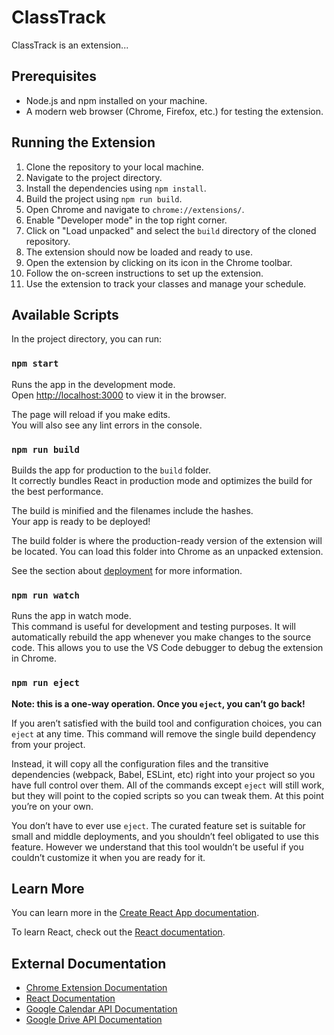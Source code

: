 # ClassTrack

ClassTrack is an extension...

## Prerequisites
- Node.js and npm installed on your machine.
- A modern web browser (Chrome, Firefox, etc.) for testing the extension.

## Running the Extension

1. Clone the repository to your local machine.
2. Navigate to the project directory.
3. Install the dependencies using `npm install`.
4. Build the project using `npm run build`.
5. Open Chrome and navigate to `chrome://extensions/`.
6. Enable "Developer mode" in the top right corner.
7. Click on "Load unpacked" and select the `build` directory of the cloned repository.
8. The extension should now be loaded and ready to use.
9. Open the extension by clicking on its icon in the Chrome toolbar.
10. Follow the on-screen instructions to set up the extension.
11. Use the extension to track your classes and manage your schedule.

## Available Scripts

In the project directory, you can run:

### `npm start`

Runs the app in the development mode.\
Open [http://localhost:3000](http://localhost:3000) to view it in the browser.

The page will reload if you make edits.\
You will also see any lint errors in the console.

### `npm run build`

Builds the app for production to the `build` folder.\
It correctly bundles React in production mode and optimizes the build for the best performance.

The build is minified and the filenames include the hashes.\
Your app is ready to be deployed!

The build folder is where the production-ready version of the extension will be located. You can load this folder into Chrome as an unpacked extension.

See the section about [deployment](https://facebook.github.io/create-react-app/docs/deployment) for more information.

### `npm run watch`

Runs the app in watch mode.\
This command is useful for development and testing purposes. It will automatically rebuild the app whenever you make changes to the source code.
This allows you to use the VS Code debugger to debug the extension in Chrome.

### `npm run eject`

**Note: this is a one-way operation. Once you `eject`, you can’t go back!**

If you aren’t satisfied with the build tool and configuration choices, you can `eject` at any time. This command will remove the single build dependency from your project.

Instead, it will copy all the configuration files and the transitive dependencies (webpack, Babel, ESLint, etc) right into your project so you have full control over them. All of the commands except `eject` will still work, but they will point to the copied scripts so you can tweak them. At this point you’re on your own.

You don’t have to ever use `eject`. The curated feature set is suitable for small and middle deployments, and you shouldn’t feel obligated to use this feature. However we understand that this tool wouldn’t be useful if you couldn’t customize it when you are ready for it.

## Learn More

You can learn more in the [Create React App documentation](https://facebook.github.io/create-react-app/docs/getting-started).

To learn React, check out the [React documentation](https://reactjs.org/).

## External Documentation
- [Chrome Extension Documentation](https://developer.chrome.com/docs/extensions/mv3/getstarted/)
- [React Documentation](https://reactjs.org/docs/getting-started.html)
- [Google Calendar API Documentation](https://developers.google.com/workspace/calendar/api/v3/reference)
- [Google Drive API Documentation](https://developers.google.com/workspace/drive/api/reference/rest/v3)